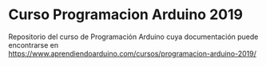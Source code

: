 # Curso Programacion Arduino 2019
Repositorio del curso de Programación Arduino cuya documentación puede encontrarse en https://www.aprendiendoarduino.com/cursos/programacion-arduino-2019/
